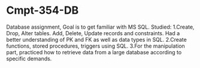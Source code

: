# Cmpt-354-DB
Database assignment, Goal is to get familiar with MS SQL.
Studied:
1.Create, Drop, Alter tables. Add, Delete, Update records and constraints.
  Had a better understanding of PK and FK as well as data types in SQL.
2.Create functions, stored procedures, triggers using SQL.
3.For the manipulation part, practiced how to retrieve data from a large database according to specific demands.
